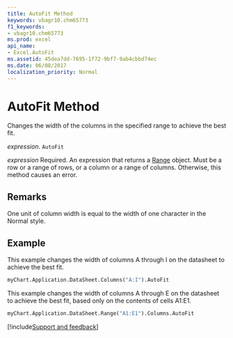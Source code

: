 ```yaml
---
title: AutoFit Method
keywords: vbagr10.chm65773
f1_keywords:
- vbagr10.chm65773
ms.prod: excel
api_name:
- Excel.AutoFit
ms.assetid: 45dea7dd-7695-1f72-9bf7-9ab4cbbd74ec
ms.date: 06/08/2017
localization_priority: Normal
---
```



# AutoFit Method

Changes the width of the columns in the specified range to achieve the best fit.

_expression_. `AutoFit`

 _expression_ Required. An expression that returns a [Range](excel.range-graph-property.md) object. Must be a row or a range of rows, or a column or a range of columns. Otherwise, this method causes an error.


## Remarks

One unit of column width is equal to the width of one character in the Normal style.


## Example

This example changes the width of columns A through I on the datasheet to achieve the best fit.


```vb
myChart.Application.DataSheet.Columns("A:I").AutoFit
```

This example changes the width of columns A through E on the datasheet to achieve the best fit, based only on the contents of cells A1:E1.




```vb
myChart.Application.DataSheet.Range("A1:E1").Columns.AutoFit
```

[!include[Support and feedback](~/includes/feedback-boilerplate.md)]

